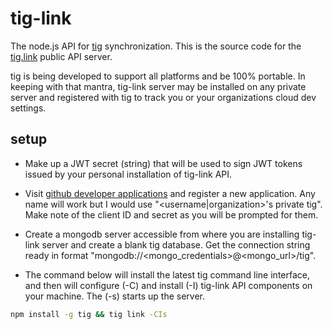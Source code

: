 # tig-link

The node.js API for [tig](http://tig.sh) synchronization.  This is the source code for the [tig.link](http://tig.link) public API server.

tig is being developed to support all platforms and be 100% portable.  In keeping with that mantra, tig-link server may be installed on any private server and registered with tig to track you or your organizations cloud dev settings.

## setup

* Make up a JWT secret (string) that will be used to sign JWT tokens issued by your personal installation of tig-link API.

* Visit [github developer applications](https://github.com/settings/developers) and register a new application.  Any name will work but I would use "<username|organization>'s private tig".  Make note of the client ID and secret as you will be prompted for them.

* Create a mongodb server accessible from where you are installing tig-link server and create a blank tig database.  Get the connection string ready in format "mongodb://<mongo_credentials>@<mongo_url>/tig".

* The command below will install the latest tig command line interface, and then will configure (-C) and install (-I) tig-link API components on your machine.  The (-s) starts up the server.

```sh
npm install -g tig && tig link -CIs
```

